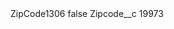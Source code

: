 <?xml version="1.0" encoding="UTF-8"?>
<CustomMetadata xmlns="http://soap.sforce.com/2006/04/metadata" xmlns:xsi="http://www.w3.org/2001/XMLSchema-instance" xmlns:xsd="http://www.w3.org/2001/XMLSchema">
    <label>ZipCode1306</label>
    <protected>false</protected>
    <values>
        <field>Zipcode__c</field>
        <value xsi:type="xsd:string">19973</value>
    </values>
</CustomMetadata>
